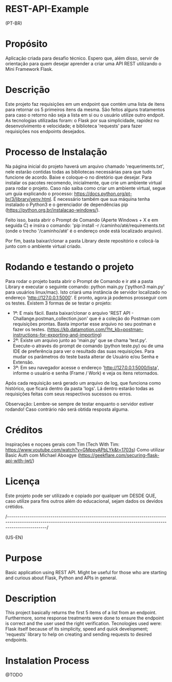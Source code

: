 # REST-API-Example

(PT-BR)
# Propósito
Aplicação criada para desafio técnico. Espero que, além disso, servir de orientação para quem desejar aprender a criar uma API REST utilizando o Mini Framework Flask.


# Descrição
Este projeto faz requisições em um endpoint que contém uma lista de itens para retornar os 5 primeiros itens da mesma. São feitos alguns tratamentos para caso o retorno não seja a lista em si ou o usuário utilize outro endpoit. As tecnologias utilizadas foram: o Flask por sua simplicidade, rapidez no desenvolvimento e velocidade; e biblioteca 'requests' para fazer requisições nos endpoints desejados.


# Processo de Instalação
Na página inicial do projeto haverá um arquivo chamado 'requeriments.txt', nele estarão contidas todas as bibliotecas necessárias para que tudo funcione de acordo. Baixe e coloque-o no diretório que desejar.
Para instalar os pacotes recomendo, inicialmente, que crie um ambiente virtual para rodar o projeto. Caso não saiba como criar um ambiente virtual, segue um guia explicando o processo: https://docs.python.org/pt-br/3/library/venv.html.
É necessário também que sua máquina tenha instalado o Python3 e o gerenciador de dependências pip (https://python.org.br/instalacao-windows/).

Feito isso, basta abrir o Prompt de Comando (Aperte Windows + X e em seguida C) e insira o comando: 'pip install -r /caminho/até/requirements.txt (onde o trecho '/caminho/até' é o endereço onde está localizado arquivo).

Por fim, basta baixar/clonar a pasta Library deste repositório e colocá-la junto com o ambiente virtual criado.


# Rodando e testando o projeto
Para rodar o projeto basta abrir o Prompt de Comando e ir até a pasta Library e executar o seguinte comando: python main.py ('python3 main.py' para usuários linux/mac).
Isto criará uma instância de servidor localizado no endereço 'http://127.0.0.1:5000'. E pronto, agora já podemos prosseguir com os testes.
Existem 3 formas de se testar o projeto:
 - 1ª: E mais fácil. Basta baixar/clonar o arquivo 'REST API - Challange.postman_collection.json' que é a coleção do Postman com requisições prontas. Basta importar esse arquivo no seu postman e fazer os testes. (https://kb.datamotion.com/?ht_kb=postman-instructions-for-exporting-and-importing)
 - 2ª: Existe um arquivo junto ao 'main.py' que se chama 'test.py'. Execute-o através do prompt de comando (python teste.py) ou de uma IDE de preferência para ver o resultado das suas requisições. Para mudar os parâmetros do teste basta alterar de Usuário e/ou Senha e Extensão.
 - 3ª: Em seu navegador acesse o endereço 'http://127.0.0.1:5000/lista', informe o usuário e senha (Frame / Work) e veja os itens retornados.

Após cada requisição será gerado um arquivo de log, que funciona como histórico, que ficará dentro da pasta 'logs'. Lá dentro estarão todas as requisições feitas com seus respectivos sucessos ou erros.

Observação: Lembre-se sempre de testar enquanto o servidor estiver rodando! Caso contrário não será obtida resposta alguma.


# Créditos
Inspirações e noçoes gerais com Tim (Tech With Tim: https://www.youtube.com/watch?v=GMppyAPbLYk&t=1703s)
Como utilizar Basic Auth com Michael Aboagye (https://geekflare.com/securing-flask-api-with-jwt/)


# Licença
Este projeto pode ser utilizado e copiado por qualquer um DESDE QUE, caso utilize para fins outros além do educacional, sejam dados os devidos crétidos.

/-------------------------------------------------------------------------------------------------------------------------------------------------------------------------------/

(US-EN)
#  Purpose
Basic application using REST API. Might be useful for those who are starting and curious about Flask, Python and APIs in general.


# Description
This project basically returns the first 5 items of a list from an endpoint. Furthermore, some response treatments were done to ensure the endpoint is correct and the user used the right verification. Tecnologies used were: Flask itself because of its simplicity, speed and quick development; 'requests' library to help on creating and sending requests to desired endpoints.

# Instalation Process
@TODO
